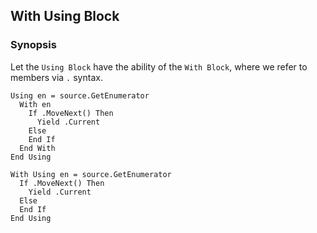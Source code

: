 ## With Using Block

### Synopsis

Let the `Using Block` have the ability of the `With Block`, where we refer to members via `.` syntax.    

```vbnet
Using en = source.GetEnumerator
  With en
    If .MoveNext() Then
      Yield .Current
    Else
    End If
  End With
End Using
```

```vbner
With Using en = source.GetEnumerator
  If .MoveNext() Then
    Yield .Current
  Else
  End If
End Using
```
